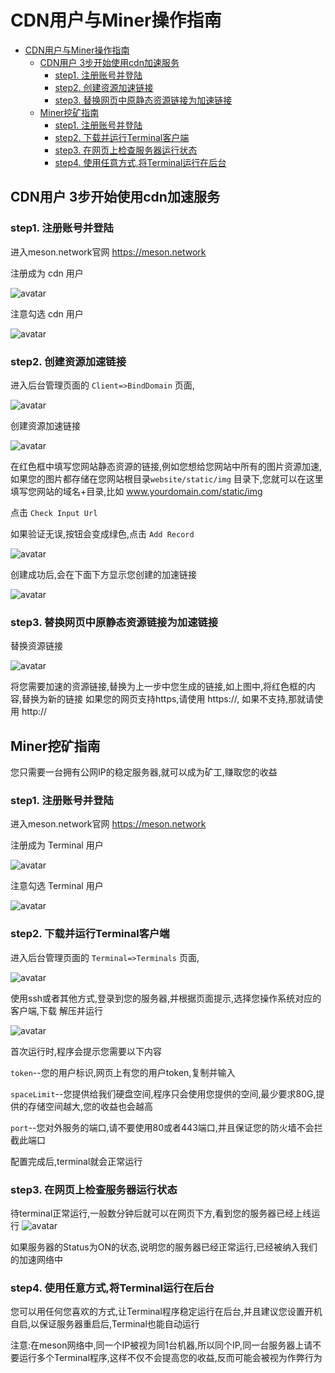 # CDN用户与Miner操作指南

- [CDN用户与Miner操作指南](#cdn---miner----)
  * [CDN用户 3步开始使用cdn加速服务](#cdn---3-----cdn----)
    + [step1. 注册账号并登陆](#step1--------)
    + [step2. 创建资源加速链接](#step2---------)
    + [step3. 替换网页中原静态资源链接为加速链接](#step3------------------)
  * [Miner挖矿指南](#miner----)
    + [step1. 注册账号并登陆](#step1---------1)
    + [step2. 下载并运行Terminal客户端](#step2------terminal---)
    + [step3. 在网页上检查服务器运行状态](#step3--------------)
    + [step4. 使用任意方式,将Terminal运行在后台](#step4---------terminal-----)


## CDN用户 3步开始使用cdn加速服务

### step1. 注册账号并登陆

进入meson.network官网  <https://meson.network>

注册成为 cdn 用户

![avatar](./img/reg1.png)

注意勾选 cdn 用户

![avatar](./img/reg2.png)

### step2. 创建资源加速链接

进入后台管理页面的 `Client=>BindDomain` 页面,

![avatar](./img/bind1.png)

创建资源加速链接

![avatar](./img/bind2.png)

在红色框中填写您网站静态资源的链接,例如您想给您网站中所有的图片资源加速,如果您的图片都存储在您网站根目录`website/static/img` 目录下,您就可以在这里填写您网站的域名+目录,比如 www.yourdomain.com/static/img

点击 `Check Input Url`

如果验证无误,按钮会变成绿色,点击 `Add Record`

![avatar](./img/bind3.png)

创建成功后,会在下面下方显示您创建的加速链接

![avatar](./img/bind4.png)

### step3. 替换网页中原静态资源链接为加速链接

替换资源链接

![avatar](./img/use1.png)

将您需要加速的资源链接,替换为上一步中您生成的链接,如上图中,将红色框的内容,替换为新的链接
如果您的网页支持https,请使用 https://, 如果不支持,那就请使用 http://


## Miner挖矿指南

您只需要一台拥有公网IP的稳定服务器,就可以成为矿工,赚取您的收益

### step1. 注册账号并登陆

进入meson.network官网  <https://meson.network>

注册成为 Terminal 用户

![avatar](./img/reg1.png)

注意勾选 Terminal 用户

![avatar](./img/reg3.png)

### step2. 下载并运行Terminal客户端

进入后台管理页面的 `Terminal=>Terminals` 页面,

![avatar](./img/terminal1.png)

使用ssh或者其他方式,登录到您的服务器,并根据页面提示,选择您操作系统对应的客户端,下载 解压并运行

![avatar](./img/terminal2.png)

首次运行时,程序会提示您需要以下内容

`token`--您的用户标识,网页上有您的用户token,复制并输入

`spaceLimit`--您提供给我们硬盘空间,程序只会使用您提供的空间,最少要求80G,提供的存储空间越大,您的收益也会越高

`port`--您对外服务的端口,请不要使用80或者443端口,并且保证您的防火墙不会拦截此端口

配置完成后,terminal就会正常运行

### step3. 在网页上检查服务器运行状态

待terminal正常运行,一般数分钟后就可以在网页下方,看到您的服务器已经上线运行
![avatar](./img/terminal3.png)

如果服务器的Status为ON的状态,说明您的服务器已经正常运行,已经被纳入我们的加速网络中

### step4. 使用任意方式,将Terminal运行在后台

您可以用任何您喜欢的方式,让Terminal程序稳定运行在后台,并且建议您设置开机自启,以保证服务器重启后,Terminal也能自动运行

注意:在meson网络中,同一个IP被视为同1台机器,所以同个IP,同一台服务器上请不要运行多个Terminal程序,这样不仅不会提高您的收益,反而可能会被视为作弊行为
